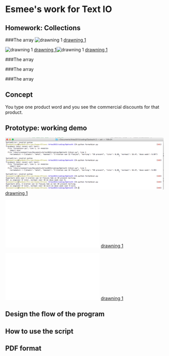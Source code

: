 # Esmee's work for Text IO 

## Homework: Collections

###The array
![drawning 1](Esmee/schets1/Esmee-rect-oval.png)
[drawning 1](Esmee/schets1/Esmee-rect-oval.pv)

![drawning 1](Esmee/schets1/Esmee-rect-oval.png)
[drawning 1](Esmee/schets1/Esmee-rect-oval.pv)![drawning 1](Esmee/schets1/Esmee-rect-oval.png)
[drawning 1](Esmee/schets1/Esmee-rect-oval.pv)

###The array

###The array

###The array


## Concept
You type one product word and you see the commercial discounts for that product.

## Prototype: working demo

![drawning 1](conceptmap/bier.png)
[drawning 1](conceptmap/bier.pv)

![drawning 1](conceptmap/bier.py)
[drawning 1](conceptmap/bier.py)

![drawning 1](conceptmap/formatbier.py)
[drawning 1](conceptmap/formatbier.py)

## Design the flow of the program

## How to use the script

## PDF format 
			
